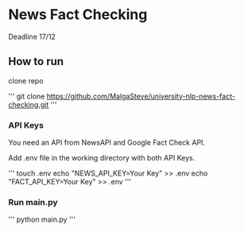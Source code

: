 # News Fact Checking

Deadline 17/12

## How to run

clone repo

'''
git clone https://github.com/MalgaSteve/university-nlp-news-fact-checking.git
'''

### API Keys

You need an API from NewsAPI and Google Fact Check API.

Add .env file in the working directory with both API Keys.

'''
touch .env
echo "NEWS_API_KEY=Your Key" >> .env
echo "FACT_API_KEY=Your Key" >> .env
'''

### Run main.py

'''
python main.py
'''
